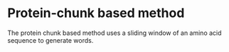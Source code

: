 # Protein-chunk based method

The protein chunk based method uses a sliding window of an amino acid sequence to generate words.